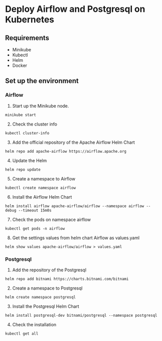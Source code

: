 # Deploy Airflow and Postgresql on Kubernetes

## Requirements

- Minikube
- Kubectl
- Helm
- Docker

## Set up the environment

### Airflow

1. Start up the Minikube node.
```
minikube start
```
2. Check the cluster info
```
kubectl cluster-info
```
3. Add the official repository of the Apache Airflow Helm Chart
```
helm repo add apache-airflow https://airflow.apache.org
``` 
4. Update the Helm
```
helm repo update
```
5. Create a namespace to Airflow
```
kubectl create namespace airflow
```
6. Install the Airflow Helm Chart
```
helm install airflow apache-airflow/airflow --namespace airflow --debug --timeout 15m0s
```
7. Check the pods on namespace airflow
```
kubectl get pods -n airflow
```
8. Get the settings values from helm chart Airflow as values.yaml
```
helm show values apache-airflow/airflow > values.yaml
```

### Postgresql

1. Add the repository of the Postgresql
```
helm repo add bitnami https://charts.bitnami.com/bitnami
```
2. Create a namespace to Postgresql
```
helm create namespace postgresql
```
3. Install the Postgresql Helm Chart
```
helm install postgresql-dev bitnami/postgresql --namespace postgresql
```
4. Check the installation
```
kubectl get all
```